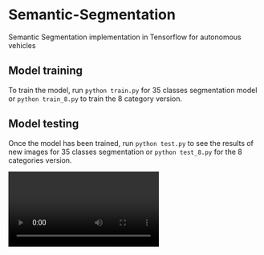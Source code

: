 

# Semantic-Segmentation

Semantic Segmentation implementation in Tensorflow for autonomous vehicles

## Model training

To train the model, run ```python train.py``` for 35 classes segmentation model or ```python train_8.py``` to train the 8 category version.

## Model testing

Once the model has been trained, run ```python test.py``` to see the results of new images for 35 classes segmentation or ```python test_8.py``` for the 8 categories version.


![line](https://user-images.githubusercontent.com/47662166/112127065-583ad180-8bc5-11eb-8661-44bd3c1ba82c.mp4)

